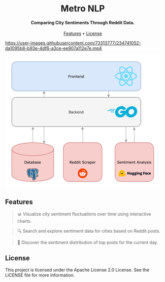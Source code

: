 
<h1 align="center">
  Metro NLP
</h1>
<h4 align="center">Comparing City Sentiments Through Reddit Data.</h4>

<p align="center">
  <a href="#features">Features</a> •
  <a href="#license">License</a>
</p>



https://user-images.githubusercontent.com/73313777/234741052-da1095b8-b93e-4df6-a3ce-ee907a112e7e.mp4

![screenshot](assets/citymetrics.png)

## Features

>📊 Visualize city sentiment fluctuations over time using interactive charts.


>🔍 Search and explore sentiment data for cities based on Reddit posts.


>🌆 Discover the sentiment distribution of top posts for the current day.

## License

This project is licensed under the Apache License 2.0 License. See the LICENSE file for more information.
